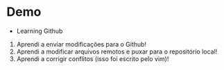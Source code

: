 # Demo

- Learning Github

1. Aprendi a enviar modificações para o Github!
2. Aprendi a modificar arquivos remotos e puxar para o repositório local!
3. Aprendi a corrigir conflitos (isso foi escrito pelo vim)!
